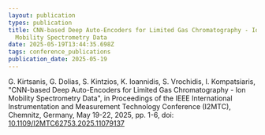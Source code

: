```yaml
---
layout: publication
types: publication
title: CNN-based Deep Auto-Encoders for Limited Gas Chromatography - Ion
  Mobility Spectrometry Data
date: 2025-05-19T13:44:35.698Z
tags: conference_publications
publication_date: 2025-05-19
---
```

G. Kirtsanis, G. Dolias, S. Kintzios, K. Ioannidis, S. Vrochidis, I. Kompatsiaris, "CNN-based Deep Auto-Encoders for Limited Gas Chromatography - Ion Mobility Spectrometry Data", in Proceedings of the IEEE International Instrumentation and Measurement Technology Conference (I2MTC), Chemnitz, Germany, May 19-22, 2025, pp. 1-6, doi: [10.1109/I2MTC62753.2025.11079137](https://ieeexplore.ieee.org/abstract/document/11079137)